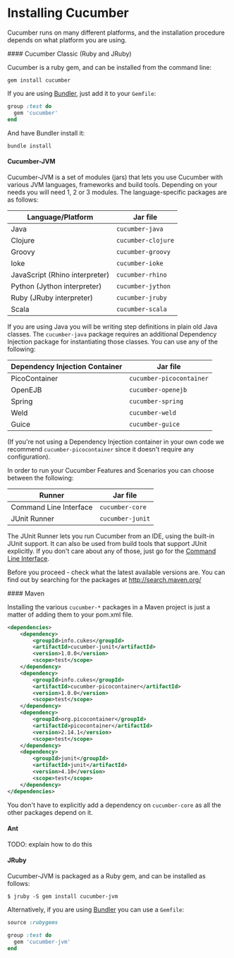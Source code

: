 # Installing Cucumber

Cucumber runs on many different platforms, and the installation procedure depends on what platform you are using.

<TABS>
#### Cucumber Classic (Ruby and JRuby)

Cucumber is a ruby gem, and can be installed from the command line:

```
gem install cucumber
```

If you are using [Bundler](http://gembundler.com/), just add it to your `Gemfile`:

```ruby
group :test do
  gem 'cucumber'
end
```

And have Bundler install it:

```
bundle install
```

#### Cucumber-JVM

Cucumber-JVM is a set of modules (jars) that lets you use Cucumber with various JVM languages, frameworks and build tools. Depending
on your needs you will need 1, 2 or 3 modules. The language-specific packages are as follows:

| Language/Platform              | Jar file            |
| ------------------------------ | ------------------- |
| Java                           | `cucumber-java`     |
| Clojure                        | `cucumber-clojure`  |
| Groovy                         | `cucumber-groovy`   |
| Ioke                           | `cucumber-ioke`     |
| JavaScript (Rhino interpreter) | `cucumber-rhino`    |
| Python (Jython interpreter)    | `cucumber-jython`   |
| Ruby (JRuby interpreter)       | `cucumber-jruby`    |
| Scala                          | `cucumber-scala`    |

If you are using Java you will be writing step definitions in plain old Java classes. The `cucumber-java` package requires an additional Dependency Injection package for instantiating those classes. You can use any of the following:

| Dependency Injection Container | Jar file                 |
| ------------------------------ | ------------------------ |
| PicoContainer                  | `cucumber-picocontainer` |
| OpenEJB                        | `cucumber-openejb`       |
| Spring                         | `cucumber-spring`        |
| Weld                           | `cucumber-weld`          |
| Guice                          | `cucumber-guice`         |

(If you're not using a Dependency Injection container in your own code we recommend `cucumber-picocontainer` since it doesn't require any configuration).

In order to run your Cucumber Features and Scenarios you can choose between the following:

| Runner                         | Jar file                 |
| ------------------------------ | ------------------------ |
| Command Line Interface         | `cucumber-core`          |
| JUnit Runner                   | `cucumber-junit`         |

The JUnit Runner lets you run Cucumber from an IDE, using the built-in JUnit support. It can also be used from build tools that support JUnit explicitly. If you don't care about any of those, just go for the [Command Line Interface](cli).

Before you proceed - check what the latest available versions are. You can find out by searching for the packages at http://search.maven.org/ 

<TABS>
#### Maven

Installing the various `cucumber-*` packages in a Maven project is just a matter of adding them to your pom.xml file.

```xml
<dependencies>
    <dependency>
        <groupId>info.cukes</groupId>
        <artifactId>cucumber-junit</artifactId>
        <version>1.0.0</version>
        <scope>test</scope>
    </dependency>
    <dependency>
        <groupId>info.cukes</groupId>
        <artifactId>cucumber-picocontainer</artifactId>
        <version>1.0.0</version>
        <scope>test</scope>
    </dependency>
    <dependency>
        <groupId>org.picocontainer</groupId>
        <artifactId>picocontainer</artifactId>
        <version>2.14.1</version>
        <scope>test</scope>
    </dependency>
    <dependency>
        <groupId>junit</groupId>
        <artifactId>junit</artifactId>
        <version>4.10</version>
        <scope>test</scope>
    </dependency>
</dependencies>
```

You don't have to explicitly add a dependency on `cucumber-core` as all the other packages depend on it.

#### Ant

TODO: explain how to do this

</TABS>

#### JRuby

Cucumber-JVM is packaged as a Ruby gem, and can be installed as follows:

```
$ jruby -S gem install cucumber-jvm
```

Alternatively, if you are using [Bundler](http://gembundler.com/) you can use a `Gemfile`:

```ruby
source :rubygems

group :test do
  gem 'cucumber-jvm'
end
```

</TABS>
